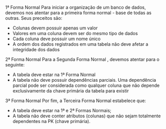 1ª Forma Normal
Para iniciar a organização de um banco de dados, devemos nos atentar para a primeira forma normal - base de todas as outras. Seus preceitos são:
- Colunas devem possuir apenas um valor
- Valores em uma coluna devem ser do mesmo tipo de dados
- Cada coluna deve possuir um nome único
- A ordem dos dados registrados em uma tabela não deve afetar a integridade dos dados

2ª Forma Normal
Para a Segunda Forma Normal , devemos atentar para o seguinte:
- A tabela deve estar na 1ª Forma Normal
- A tabela não deve possuir dependências parciais.
Uma dependência parcial pode ser considerada como qualquer coluna que não depende exclusivamente da chave primária da tabela para existir

3ª Forma Normal
Por fim, a Terceira Forma Normal estabelece que:
- A tabela deve estar na 1ª e 2ª Formas Normais;
- A tabela não deve conter atributos (colunas) que não sejam totalmente dependentes na PK (chave primária).
